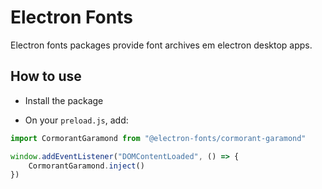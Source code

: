# Electron Fonts

Electron fonts packages provide font archives em electron desktop apps.

## How to use

* Install the package

* On your `preload.js`, add:

```ts
import CormorantGaramond from "@electron-fonts/cormorant-garamond"

window.addEventListener("DOMContentLoaded", () => {
    CormorantGaramond.inject()
})
```